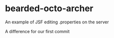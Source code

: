 bearded-octo-archer
===================

An example of JSF editing .properties on the server

A difference for our first commit